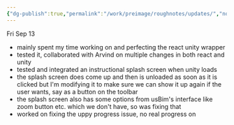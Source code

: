 ```yaml
---
{"dg-publish":true,"permalink":"/work/preimage/roughnotes/updates/","noteIcon":""}
---
```


Fri Sep 13
- mainly spent my time working on and perfecting the react unity wrapper
- tested it, collaborated with Arvind on multiple changes in both react and unity
- tested and integrated an instructional splash screen when unity loads
- the splash screen does come up and then is unloaded as soon as it is clicked but I'm modifying it to make sure we can show it up again if the user wants, say as a button on the toolbar
- the splash screen also has some options from usBim's interface like zoom button etc. which we don't have, so was fixing that
- worked on fixing the uppy progress issue, no real progress on 